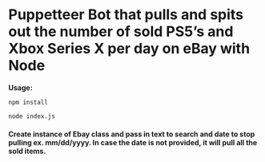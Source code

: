 # Puppetteer Bot that pulls and spits out the number of sold PS5’s and Xbox Series X per day on eBay with Node

**Usage:**

```
npm install

node index.js
```

#### Create instance of Ebay class and pass in text to search and date to stop pulling ex. mm/dd/yyyy. In case the date is not provided, it will pull all the sold items.
